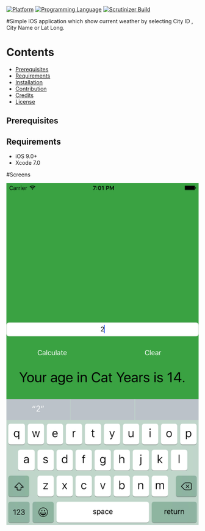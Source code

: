 [![Platform](https://img.shields.io/badge/platform-ios-lightgrey.svg)]()
[![Programming Language](https://img.shields.io/badge/language-objective--c-ff69b4.svg)]()
[![Scrutinizer Build](https://img.shields.io/scrutinizer/build/g/filp/whoops.svg?maxAge=2592000)]()

#Simple IOS application which show current weather by selecting City ID , City Name or Lat Long.

# Contents

-	[Prerequisites](#prerequisites)
-	[Requirements](#requirements)
-	[Installation](#installation)
-	[Contribution](#contribution)
-	[Credits](#credits)
-	[License](#license)

## Prerequisites


## Requirements
* iOS 9.0+
* Xcode 7.0

#Screens



![GitHub Logo](https://github.com/ssamgir/SSCatYears/blob/master/PrintScreens/Simulator%20Screen%20Shot%2005-Aug-2016%2C%207.01.59%20PM.png)
